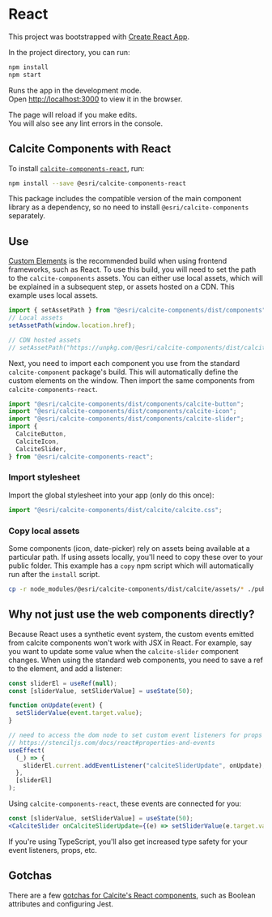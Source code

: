 # React

This project was bootstrapped with [Create React App](https://github.com/facebook/create-react-app).

In the project directory, you can run:

```sh
npm install
npm start
```

Runs the app in the development mode.<br />
Open [http://localhost:3000](http://localhost:3000) to view it in the browser.

The page will reload if you make edits.<br />
You will also see any lint errors in the console.

## Calcite Components with React

To install [`calcite-components-react`](https://www.npmjs.com/package/@esri/calcite-components-react), run:

```sh
npm install --save @esri/calcite-components-react
```

This package includes the compatible version of the main component library as a dependency, so no need to install `@esri/calcite-components` separately.

## Use

[Custom Elements](https://stenciljs.com/docs/custom-elements) is the recommended build when using frontend frameworks, such as React. To use this build, you will need to set the path to the `calcite-components` assets. You can either use local assets, which will be explained in a subsequent step, or assets hosted on a CDN. This example uses local assets.

```jsx
import { setAssetPath } from "@esri/calcite-components/dist/components";
// Local assets
setAssetPath(window.location.href);

// CDN hosted assets
// setAssetPath("https://unpkg.com/@esri/calcite-components/dist/calcite/assets");
```

Next, you need to import each component you use from the standard `calcite-component` package's build. This will automatically define the custom elements on the window. Then import the same components from `calcite-components-react`.

```jsx
import "@esri/calcite-components/dist/components/calcite-button";
import "@esri/calcite-components/dist/components/calcite-icon";
import "@esri/calcite-components/dist/components/calcite-slider";
import {
  CalciteButton,
  CalciteIcon,
  CalciteSlider,
} from "@esri/calcite-components-react";
```

### Import stylesheet

Import the global stylesheet into your app (only do this once):

```js
import "@esri/calcite-components/dist/calcite/calcite.css";
```

### Copy local assets

Some components (icon, date-picker) rely on assets being available at a particular path. If using assets locally, you'll need to copy these over to your public folder. This example has a `copy` npm script which will automatically run after the `install` script.

```sh
cp -r node_modules/@esri/calcite-components/dist/calcite/assets/* ./public/assets/
```

## Why not just use the web components directly?

Because React uses a synthetic event system, the custom events emitted from calcite components won't work with JSX in React. For example, say you want to update some value when the `calcite-slider` component changes. When using the standard web components, you need to save a ref to the element, and add a listener:

```jsx
const sliderEl = useRef(null);
const [sliderValue, setSliderValue] = useState(50);

function onUpdate(event) {
  setSliderValue(event.target.value);
}

// need to access the dom node to set custom event listeners for props that aren't strings / numbers
// https://stenciljs.com/docs/react#properties-and-events
useEffect(
  (_) => {
    sliderEl.current.addEventListener("calciteSliderUpdate", onUpdate);
  },
  [sliderEl]
);
```

Using `calcite-components-react`, these events are connected for you:

```jsx
const [sliderValue, setSliderValue] = useState(50);
<CalciteSlider onCalciteSliderUpdate={(e) => setSliderValue(e.target.value)} />;
```

If you're using TypeScript, you'll also get increased type safety for your event listeners, props, etc.

## Gotchas

There are a few [gotchas for Calcite's React components](https://developers.arcgis.com/calcite-design-system/frameworks/#gotchas), such as Boolean attributes and configuring Jest.
